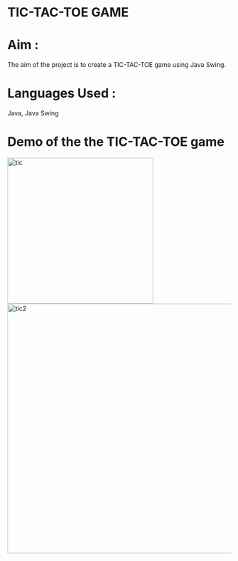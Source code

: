 # TIC-TAC-TOE GAME

# Aim :
The aim of the project is to create a TIC-TAC-TOE game using Java Swing.

# Languages Used :
Java, Java Swing

# Demo of the the TIC-TAC-TOE game

<img width="328" alt="tic" src="https://user-images.githubusercontent.com/60184336/127896982-e882fcd5-29e6-45a0-b264-9ff1d8b82524.PNG">

<img width="561" alt="tic2" src="https://user-images.githubusercontent.com/60184336/127896991-26c26110-2670-479e-a907-562134a99575.PNG">




